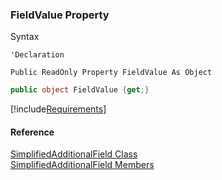 ﻿### FieldValue Property

Syntax

```vbnet
'Declaration

Public ReadOnly Property FieldValue As Object
```

```csharp
public object FieldValue {get;}
```

[!include[Requirements](../partials/requirements.md)]

#### Reference

[SimplifiedAdditionalField Class](FChoice.Toolkits.Clarify~FChoice.Toolkits.Clarify.SimplifiedAdditionalField.md)  
[SimplifiedAdditionalField Members](FChoice.Toolkits.Clarify~FChoice.Toolkits.Clarify.SimplifiedAdditionalField_members.md)